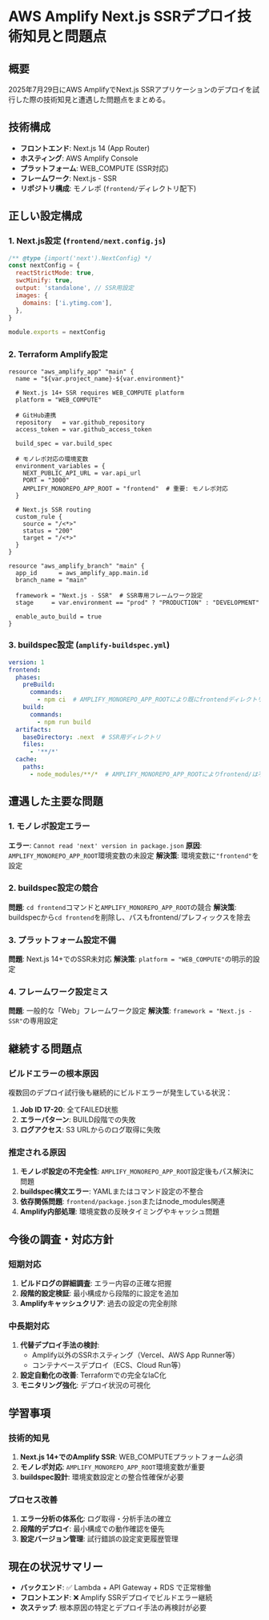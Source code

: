 # AWS Amplify Next.js SSRデプロイ技術知見と問題点

## 概要
2025年7月29日にAWS AmplifyでNext.js SSRアプリケーションのデプロイを試行した際の技術知見と遭遇した問題点をまとめる。

## 技術構成
- **フロントエンド**: Next.js 14 (App Router)
- **ホスティング**: AWS Amplify Console
- **プラットフォーム**: WEB_COMPUTE (SSR対応)
- **フレームワーク**: Next.js - SSR
- **リポジトリ構成**: モノレポ (`frontend/`ディレクトリ配下)

## 正しい設定構成

### 1. Next.js設定 (`frontend/next.config.js`)
```javascript
/** @type {import('next').NextConfig} */
const nextConfig = {
  reactStrictMode: true,
  swcMinify: true,
  output: 'standalone', // SSR用設定
  images: {
    domains: ['i.ytimg.com'],
  },
}

module.exports = nextConfig
```

### 2. Terraform Amplify設定
```hcl
resource "aws_amplify_app" "main" {
  name = "${var.project_name}-${var.environment}"
  
  # Next.js 14+ SSR requires WEB_COMPUTE platform
  platform = "WEB_COMPUTE"

  # GitHub連携
  repository   = var.github_repository
  access_token = var.github_access_token

  build_spec = var.build_spec

  # モノレポ対応の環境変数
  environment_variables = {
    NEXT_PUBLIC_API_URL = var.api_url
    PORT = "3000"
    AMPLIFY_MONOREPO_APP_ROOT = "frontend"  # 重要: モノレポ対応
  }

  # Next.js SSR routing
  custom_rule {
    source = "/<*>"
    status = "200"
    target = "/<*>"
  }
}

resource "aws_amplify_branch" "main" {
  app_id      = aws_amplify_app.main.id
  branch_name = "main"

  framework = "Next.js - SSR"  # SSR専用フレームワーク設定
  stage     = var.environment == "prod" ? "PRODUCTION" : "DEVELOPMENT"

  enable_auto_build = true
}
```

### 3. buildspec設定 (`amplify-buildspec.yml`)
```yaml
version: 1
frontend:
  phases:
    preBuild:
      commands:
        - npm ci  # AMPLIFY_MONOREPO_APP_ROOTにより既にfrontendディレクトリ内
    build:
      commands:
        - npm run build
  artifacts:
    baseDirectory: .next  # SSR用ディレクトリ
    files:
      - '**/*'
  cache:
    paths:
      - node_modules/**/*  # AMPLIFY_MONOREPO_APP_ROOTによりfrontend/は不要
```

## 遭遇した主要な問題

### 1. モノレポ設定エラー
**エラー**: `Cannot read 'next' version in package.json`
**原因**: `AMPLIFY_MONOREPO_APP_ROOT`環境変数の未設定
**解決策**: 環境変数に`"frontend"`を設定

### 2. buildspec設定の競合
**問題**: `cd frontend`コマンドと`AMPLIFY_MONOREPO_APP_ROOT`の競合
**解決策**: buildspecから`cd frontend`を削除し、パスもfrontend/プレフィックスを除去

### 3. プラットフォーム設定不備
**問題**: Next.js 14+でのSSR未対応
**解決策**: `platform = "WEB_COMPUTE"`の明示的設定

### 4. フレームワーク設定ミス
**問題**: 一般的な「Web」フレームワーク設定
**解決策**: `framework = "Next.js - SSR"`の専用設定

## 継続する問題点

### ビルドエラーの根本原因
複数回のデプロイ試行後も継続的にビルドエラーが発生している状況：

1. **Job ID 17-20**: 全てFAILED状態
2. **エラーパターン**: BUILD段階での失敗
3. **ログアクセス**: S3 URLからのログ取得に失敗

### 推定される原因
1. **モノレポ設定の不完全性**: `AMPLIFY_MONOREPO_APP_ROOT`設定後もパス解決に問題
2. **buildspec構文エラー**: YAMLまたはコマンド設定の不整合
3. **依存関係問題**: `frontend/package.json`またはnode_modules関連
4. **Amplify内部処理**: 環境変数の反映タイミングやキャッシュ問題

## 今後の調査・対応方針

### 短期対応
1. **ビルドログの詳細調査**: エラー内容の正確な把握
2. **段階的設定検証**: 最小構成から段階的に設定を追加
3. **Amplifyキャッシュクリア**: 過去の設定の完全削除

### 中長期対応
1. **代替デプロイ手法の検討**: 
   - Amplify以外のSSRホスティング（Vercel、AWS App Runner等）
   - コンテナベースデプロイ（ECS、Cloud Run等）
2. **設定自動化の改善**: Terraformでの完全なIaC化
3. **モニタリング強化**: デプロイ状況の可視化

## 学習事項

### 技術的知見
1. **Next.js 14+でのAmplify SSR**: WEB_COMPUTEプラットフォーム必須
2. **モノレポ対応**: `AMPLIFY_MONOREPO_APP_ROOT`環境変数が重要
3. **buildspec設計**: 環境変数設定との整合性確保が必要

### プロセス改善
1. **エラー分析の体系化**: ログ取得・分析手法の確立
2. **段階的デプロイ**: 最小構成での動作確認を優先
3. **設定バージョン管理**: 試行錯誤の設定変更履歴管理

## 現在の状況サマリー
- **バックエンド**: ✅ Lambda + API Gateway + RDS で正常稼働
- **フロントエンド**: ❌ Amplify SSRデプロイでビルドエラー継続
- **次ステップ**: 根本原因の特定とデプロイ手法の再検討が必要